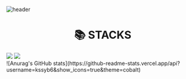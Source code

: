 ![header](https://capsule-render.vercel.app/api?type=shark&color=F6E25F&text=Welcome!)
<br/>
<div align=center><h1>📚 STACKS</h1></div>
<img src="https://img.shields.io/badge/python-3776AB?style=for-the-badge&logo=python&logoColor=white"> 
<img src="https://img.shields.io/badge/mysql-4479A1?style=for-the-badge&logo=mysql&logoColor=white">
<br/>
![Anurag's GitHub stats](https://github-readme-stats.vercel.app/api?username=kssyb6&show_icons=true&theme=cobalt)


